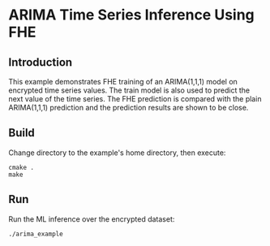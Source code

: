 # ARIMA Time Series Inference Using FHE


## Introduction
 
This example demonstrates FHE training of an ARIMA(1,1,1) model on encrypted time series values. The train model is also used to predict the next value of the time series. The FHE prediction is compared with the plain ARIMA(1,1,1) prediction and the prediction results are shown to be close.

## Build

Change directory to the example's home directory, then execute:

    cmake .
    make

## Run

Run the ML inference over the encrypted dataset:

    ./arima_example
